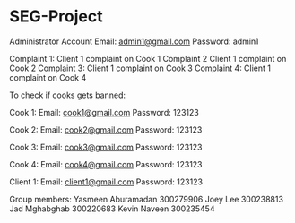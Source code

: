 # SEG-Project

Administrator Account
Email: admin1@gmail.com
Password: admin1


Complaint 1: Client 1 complaint on Cook 1
Complaint 2 Client 1 complaint on Cook 2
Complaint 3: Client 1 complaint on Cook 3
Complaint 4: Client 1 complaint on Cook 4

To check if cooks gets banned:

Cook 1:
Email: cook1@gmail.com
Password: 123123
 
Cook 2:
Email: cook2@gmail.com
Password: 123123

Cook 3:
Email: cook3@gmail.com
Password: 123123

Cook 4:
Email: cook4@gmail.com
Password: 123123

Client 1:
Email: client1@gmail.com
Password: 123123

Group members:
Yasmeen Aburamadan 300279906
Joey Lee 300238813
Jad Mghabghab 300220683
Kevin Naveen 300235454

